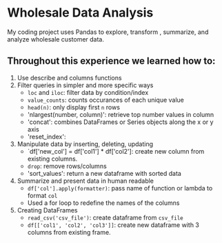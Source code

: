 # Wholesale Data Analysis
My coding project uses Pandas to explore, transform , summarize, and analyze wholesale customer data. 

## Throughout this experience we learned how to:
1) Use describe and columns functions
2) Filter queries in simpler and more specific ways
   * `loc` and `iloc`: filter data by condition/index
   * `value_counts`: counts occurances of each unique value
   * `head(n)`: only display first `n` rows
   * 'nlargest(number, column)': retrieve top number values in column
   * 'concat': combines DataFrames or Series objects along the x or y axis
   * 'reset_index':
4) Manipulate data by inserting, deleting, updating
   * `df['new_col'] = df['col1'] * df['col2']: create new column from existing columns.
   * `drop`: remove rows/columns
   * 'sort_values': return a new dataframe with sorted data  
5) Summarize and present data in human readable
   * `df['col'].apply(formatter)`: pass name of function or lambda to format `col`
   * Used a for loop to redefine the names of the columns
6) Creating DataFrames
   * `read_csv('csv_file')`: create dataframe from `csv_file`
   * `df[['col1', 'col2', 'col3']]`: create new dataframe with 3 columns from existing frame.
